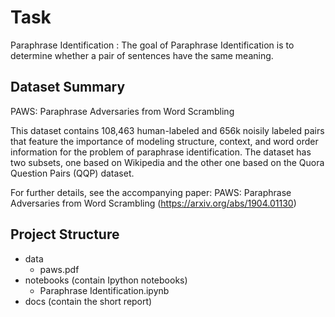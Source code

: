 # Task 
Paraphrase Identification : The goal of Paraphrase Identification is to determine whether a pair of sentences have the same meaning.

## Dataset Summary

PAWS: Paraphrase Adversaries from Word Scrambling

This dataset contains 108,463 human-labeled and 656k noisily labeled pairs that feature the importance of modeling structure, context, and word order information for the problem of paraphrase identification. The dataset has two subsets, one based on Wikipedia and the other one based on the Quora Question Pairs (QQP) dataset.

For further details, see the accompanying paper: PAWS: Paraphrase Adversaries from Word Scrambling (https://arxiv.org/abs/1904.01130)

## Project Structure

- data
	- paws.pdf
- notebooks (contain Ipython notebooks)
    - Paraphrase Identification.ipynb
- docs (contain the short report)
